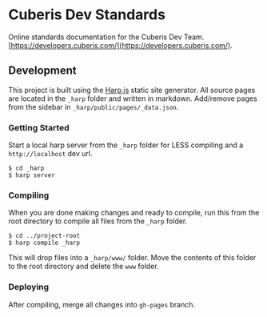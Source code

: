 # Cuberis Dev Standards

Online standards documentation for the Cuberis Dev Team. [https://developers.cuberis.com/](https://developers.cuberis.com/).

## Development

This project is built using the [Harp.js](http://harpjs.com/) static site generator. All source pages are located in the `_harp` folder and written in markdown. Add/remove pages from the sidebar in `_harp/public/pages/_data.json`.

### Getting Started

Start a local harp server from the `_harp` folder for LESS compiling and a `http://localhost` dev url.

```shell
$ cd _harp
$ harp server
```

### Compiling

When you are done making changes and ready to compile, run this from the root directory to compile all files from the `_harp` folder.

```shell
$ cd ../project-root
$ harp compile _harp
```

This will drop files into a `_harp/www/` folder. Move the contents of this folder to the root directory and delete the `www` folder.

### Deploying

After compiling, merge all changes into `gh-pages` branch.
